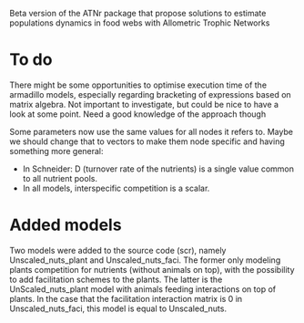 Beta version of the ATNr package that propose solutions to estimate populations dynamics in food webs with Allometric Trophic Networks

# To do

There might be some opportunities to optimise execution time of the armadillo models, especially regarding bracketing of expressions based on matrix algebra. Not important to investigate, but could be nice to have a look at some point. Need a good knowledge of the approach though

Some parameters now use the same values for all nodes it refers to. Maybe we should change that to vectors to make them node specific and having something more general: 
* In Schneider: D (turnover rate of the nutrients) is a single value common to all nutrient pools. 
* In all models, interspecific competition is a scalar. 
 
# Added models

Two models were added to the source code (scr), namely Unscaled_nuts_plant and Unscaled_nuts_faci. The former only modeling plants competition for nutrients (without animals on top), with the possibility to add facilitation schemes to the plants. The latter is the UnScaled_nuts_plant model with animals feeding interactions on top of plants. In the case that the facilitation interaction matrix is 0 in Unscaled_nuts_faci, this model is equal to Unscaled_nuts. 

